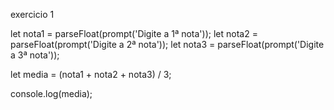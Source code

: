 exercicio 1 


let nota1 = parseFloat(prompt('Digite a 1ª nota'));
let nota2 = parseFloat(prompt('Digite a 2ª nota'));
let nota3 = parseFloat(prompt('Digite a 3ª nota'));

let media = (nota1 + nota2 + nota3) / 3;

console.log(media);

